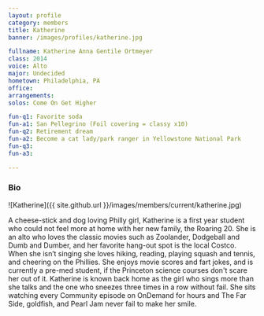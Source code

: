 ```yaml
---
layout: profile
category: members
title: Katherine
banner: /images/profiles/katherine.jpg

fullname: Katherine Anna Gentile Ortmeyer
class: 2014
voice: Alto
major: Undecided
hometown: Philadelphia, PA
office:
arrangements:
solos: Come On Get Higher

fun-q1: Favorite soda
fun-a1: San Pellegrino (Foil covering = classy x10)
fun-q2: Retirement dream
fun-a2: Become a cat lady/park ranger in Yellowstone National Park
fun-q3:
fun-a3:

---
```


### Bio

![Katherine]({{ site.github.url }}/images/members/current/katherine.jpg)

A cheese-stick and dog loving Philly girl, Katherine is a first year
student who could not feel more at home with her new family, the
Roaring 20. She is an alto who loves the classic movies such as
Zoolander, Dodgeball and Dumb and Dumber, and her favorite hang-out
spot is the local Costco. When she isn’t singing she loves hiking,
reading, playing squash and tennis, and cheering on the Phillies. She
enjoys movie scores and fart jokes, and is currently a pre-med
student, if the Princeton science courses don't scare her out of
it. Katherine is known back home as the girl who sings more than she
talks and the one who sneezes three times in a row without fail. She
sits watching every Community episode on OnDemand for hours and The
Far Side, goldfish, and Pearl Jam never fail to make her smile.
